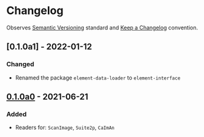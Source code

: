 # Changelog

Observes [Semantic Versioning](https://semver.org/spec/v2.0.0.html) standard and [Keep a Changelog](https://keepachangelog.com/en/1.0.0/) convention.

## [0.1.0a1] - 2022-01-12
### Changed
+ Renamed the package `element-data-loader` to `element-interface`

## [0.1.0a0] - 2021-06-21
### Added
+ Readers for: `ScanImage`, `Suite2p`, `CaImAn`


[0.1.0a0]: https://github.com/datajoint/element-data-loader/releases/tag/0.1.0a0